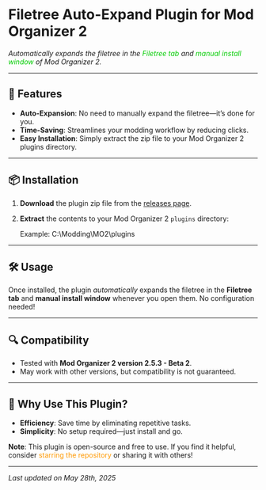 # Filetree Auto-Expand Plugin for Mod Organizer 2

  
*Automatically expands the filetree in the <span style="color: #00cc00">Filetree tab</span> and <span style="color: #00cc00">manual install window</span> of Mod Organizer 2.*

---

## 🚀 Features
- **Auto-Expansion**: No need to manually expand the filetree—it’s done for you.
- **Time-Saving**: Streamlines your modding workflow by reducing clicks.
- **Easy Installation**: Simply extract the zip file to your Mod Organizer 2 plugins directory.

---

## 📦 Installation
1. **Download** the plugin zip file from the [releases page](https://github.com/BluBallZ/Filetree-Auto-Expand-Plugin-MO2/releases).
2. **Extract** the contents to your Mod Organizer 2 `plugins` directory:  
   
   Example: C:\Modding\MO2\plugins
   

---

## 🛠️ Usage
Once installed, the plugin *automatically* expands the filetree in the **Filetree tab** and **manual install window** whenever you open them. No configuration needed!

---

## 🔍 Compatibility
- Tested with **Mod Organizer 2 version 2.5.3 - Beta 2**.
- May work with other versions, but compatibility is not guaranteed.

---

## 🌟 Why Use This Plugin?
- **Efficiency**: Save time by eliminating repetitive tasks.
- **Simplicity**: No setup required—just install and go.


**Note**: This plugin is open-source and free to use. If you find it helpful, consider <span style="color: #ff9900">starring the repository</span> or sharing it with others!

---

*Last updated on May 28th, 2025*
